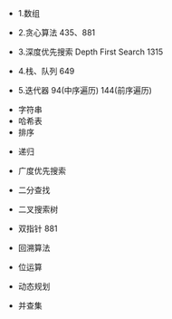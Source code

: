 - 1.数组

- 2.贪心算法
  435、881

- 3.深度优先搜索 Depth First Search
  1315

- 4.栈、队列
  649

- 5.迭代器
  94(中序遍历) 144(前序遍历)

* 字符串
* 哈希表
* 排序

- 递归

- 广度优先搜索

* 二分查找

* 二叉搜索树

- 双指针
  881

- 回溯算法

- 位运算

- 动态规划

- 并查集
